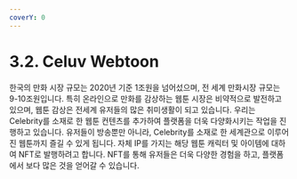```yaml
---
coverY: 0
---
```


# 3.2. Celuv Webtoon

한국의 만화 시장 규모는 2020년 기준 1조원을 넘어섰으며, 전 세계 만화시장 규모는 9-10조원입니다. 특히 온라인으로 만화를 감상하는 웹툰 시장은 비약적으로 발전하고 있으며, 웹툰 감상은 전세계 유저들의 많은 취미생활이 되고 있습니다. 우리는 Celebrity를 소재로 한 웹툰 컨텐츠를 추가하여 플랫폼을 더욱 다양화시키는 작업을 진행하고 있습니다. 유저들이 방송뿐만 아니라, Celebrity를 소재로 한 세계관으로 이루어진 웹툰까지 즐길 수 있게 됩니다. 자체 IP를 가지는 해당 웹툰 캐릭터 및 아이템에 대하여 NFT로 발행하려고 합니다. NFT를 통해 유저들은 더욱 다양한 경험을 하고, 플랫폼에서 보다 많은 것을 얻어갈 수 있습니다.
